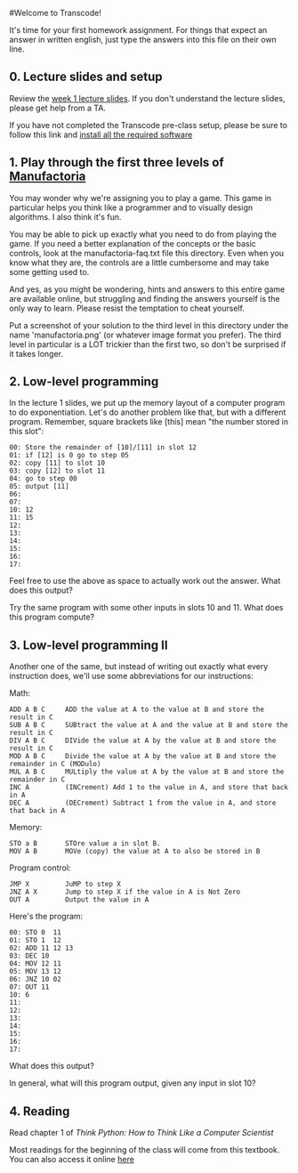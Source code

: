 #Welcome to Transcode!

It's time for your first homework assignment.  For things that expect an answer in written english, just type the answers into this file on their own line.


## 0. Lecture slides and setup

Review the [week 1 lecture slides](https://github.com/TranscodeSF/classwork/tree/master/lectures/week1). If you don't understand the lecture slides, please get help from a TA.

If you have not completed the Transcode pre-class setup, please be sure to follow this link and [install all the required software](https://github.com/TranscodeSF/classwork/blob/master/preclass_setup.md)


## 1. Play through the first three levels of [Manufactoria](http://pleasingfungus.com/Manufactoria/)

You may wonder why we're assigning you to play a game.  This game in particular helps you think like a programmer and to visually design algorithms.  I also think it's fun.

You may be able to pick up exactly what you need to do from playing the game.  If you need a better explanation of the concepts or the basic controls, look at the manufactoria-faq.txt file this directory.  Even when you know what they are, the controls are a little cumbersome and may take some getting used to.

And yes, as you might be wondering, hints and answers to this entire game are available online, but struggling and finding the answers yourself is the only way to learn.  Please resist the temptation to cheat yourself.

Put a screenshot of your solution to the third level in this directory under the name 'manufactoria.png' (or whatever image format you prefer).  The third level in particular is a LOT trickier than the first two, so don't be surprised if it takes longer.


## 2. Low-level programming

In the lecture 1 slides, we put up the memory layout of a computer program to do exponentiation.  Let's do another problem like that, but with a different program.  Remember, square brackets like [this] mean "the number stored in this slot":

    00: Store the remainder of [10]/[11] in slot 12
    01: if [12] is 0 go to step 05
    02: copy [11] to slot 10
    03: copy [12] to slot 11
    04: go to step 00
    05: output [11]
    06:
    07:
    10: 12
    11: 15
    12:
    13:
    14:
    15:
    16:
    17:

Feel free to use the above as space to actually work out the answer. What does this output?

Try the same program with some other inputs in slots 10 and 11.  What does this program compute?


## 3. Low-level programming II

Another one of the same, but instead of writing out exactly what every instruction does, we'll use some abbreviations for our instructions:

Math:

    ADD A B C     ADD the value at A to the value at B and store the result in C
    SUB A B C     SUBtract the value at A and the value at B and store the result in C
    DIV A B C     DIVide the value at A by the value at B and store the result in C
    MOD A B C     Divide the value at A by the value at B and store the remainder in C (MODulo)
    MUL A B C     MULtiply the value at A by the value at B and store the remainder in C
    INC A         (INCrement) Add 1 to the value in A, and store that back in A
    DEC A         (DECrement) Subtract 1 from the value in A, and store that back in A

Memory:

    STO a B       STOre value a in slot B.
    MOV A B       MOVe (copy) the value at A to also be stored in B

Program control:

    JMP X         JuMP to step X
    JNZ A X       Jump to step X if the value in A is Not Zero
    OUT A         Output the value in A

Here's the program:

    00: STO 0  11
    01: STO 1  12
    02: ADD 11 12 13
    03: DEC 10
    04: MOV 12 11
    05: MOV 13 12
    06: JNZ 10 02
    07: OUT 11
    10: 6
    11:
    12:
    13:
    14:
    15:
    16:
    17:

What does this output?

In general, what will this program output, given any input in slot 10?


## 4. Reading

Read chapter 1 of *Think Python: How to Think Like a Computer Scientist*

Most readings for the beginning of the class will come from this textbook.  You can also access it online [here](http://www.greenteapress.com/thinkpython/)
